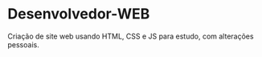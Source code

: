 # Desenvolvedor-WEB
Criação de site web usando HTML, CSS e JS para estudo, com alterações pessoais. 
